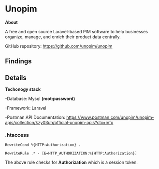 <h1>Unopim</h1>

**About**

A free and open source Laravel-based PIM software to help businesses organize, manage, and enrich their product data centrally.

GitHub repository: https://github.com/unopim/unopim

<h2>Findings</h2>

<h2>Details</h2>

**Techonogy stack**

-Database: Mysql **(root:password)**

-Framework: Laravel

-Postman API Documentation: https://www.postman.com/unopim/unopim-apis/collection/kzy03uh/official-unopim-apis?ctx=info

<h3>.htaccess</h3>

```
RewriteCond %{HTTP:Authorization} .

RewriteRule .* - [E=HTTP_AUTHORIZATION:%{HTTP:Authorization}]
```

The above rule checks for **Authorization** which is a session token.






